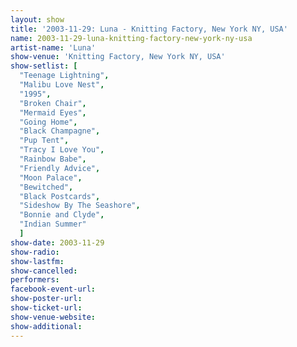 ```yaml
---
layout: show
title: '2003-11-29: Luna - Knitting Factory, New York NY, USA'
name: 2003-11-29-luna-knitting-factory-new-york-ny-usa
artist-name: 'Luna'
show-venue: 'Knitting Factory, New York NY, USA'
show-setlist: [
  "Teenage Lightning",
  "Malibu Love Nest",
  "1995",
  "Broken Chair",
  "Mermaid Eyes",
  "Going Home",
  "Black Champagne",
  "Pup Tent",
  "Tracy I Love You",
  "Rainbow Babe",
  "Friendly Advice",
  "Moon Palace",
  "Bewitched",
  "Black Postcards",
  "Sideshow By The Seashore",
  "Bonnie and Clyde",
  "Indian Summer"
  ]
show-date: 2003-11-29
show-radio: 
show-lastfm: 
show-cancelled: 
performers: 
facebook-event-url: 
show-poster-url: 
show-ticket-url: 
show-venue-website: 
show-additional: 
---
```


